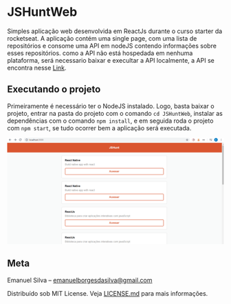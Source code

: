 # JSHuntWeb
Simples aplicação web desenvolvida em ReactJs durante o curso starter da rocketseat. A aplicação contém uma single page, com uma lista de repositórios e consome uma API em nodeJS contendo informações sobre esses repositórios. como a API não está hospedada em nenhuma plataforma, será necessario baixar e execultar a API localmente, a API se encontra nesse [Link](https://github.com/emaanuelsilvaa/JSHuntNodeAPI).

## Executando o projeto

Primeiramente é necessário ter o NodeJS instalado. Logo, basta baixar o projeto, entrar na pasta do projeto com o comando `cd JSHuntWeb`, instalar as dependências com o comando `npm install`, e em seguida roda o projeto com `npm start`, se tudo ocorrer bem a aplicação será executada.



<p align="center">
  <img src="imgs/huntWebGif.gif"/>
</p>

## Meta

Emanuel Silva – emanuelborgesdasilva@gmail.com

Distribuído sob MIT License. Veja [LICENSE.md](LICENSE) para mais informações.

